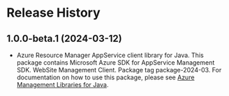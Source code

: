 # Release History

## 1.0.0-beta.1 (2024-03-12)

- Azure Resource Manager AppService client library for Java. This package contains Microsoft Azure SDK for AppService Management SDK. WebSite Management Client. Package tag package-2024-03. For documentation on how to use this package, please see [Azure Management Libraries for Java](https://aka.ms/azsdk/java/mgmt).
